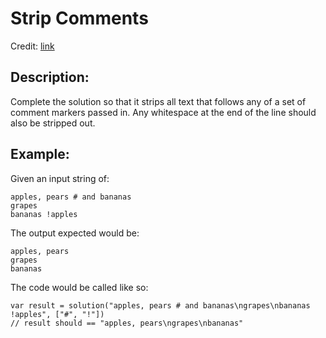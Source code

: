 Strip Comments
==============
Credit: [link](https://www.codewars.com/kata/51c8e37cee245da6b40000bd)

Description:
------------

Complete the solution so that it strips all text that follows any of a set of comment markers passed in. Any whitespace at the end of the line should also be stripped out.

Example:
--------
Given an input string of:

    apples, pears # and bananas
    grapes
    bananas !apples

The output expected would be:

    apples, pears
    grapes
    bananas

The code would be called like so:

    var result = solution("apples, pears # and bananas\ngrapes\nbananas !apples", ["#", "!"])
    // result should == "apples, pears\ngrapes\nbananas"
